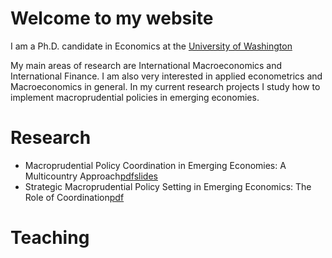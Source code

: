 # Welcome to my website
I am a Ph.D. candidate in Economics at the [University of Washington](https://econ.washington.edu)

My main areas of research are International Macroeconomics and International Finance. I am also very interested in applied econometrics and Macroeconomics in general. In my current research projects I study how to implement macroprudential policies in emerging economies. 

# Research

- Macroprudential Policy Coordination in Emerging Economies: A Multicountry Approach[pdf](/files/papers/MaPToyStatic.pdf)[slides](/files/papers/MaPToyStatic.pdf)
- Strategic Macroprudential Policy Setting in Emerging Economics: The Role of Coordination[pdf](/files/papers/MaPToyStatic.pdf)

# Teaching


